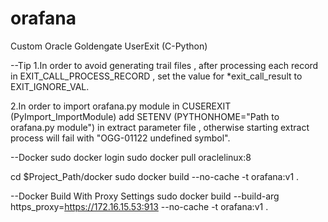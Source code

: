 # orafana
Custom Oracle Goldengate UserExit (C-Python)


--Tip
1.In order to avoid generating trail files ,
after processing each record in EXIT_CALL_PROCESS_RECORD ,
set the value for *exit_call_result to EXIT_IGNORE_VAL.

2.In order to import orafana.py module in CUSEREXIT (PyImport_ImportModule)
add SETENV (PYTHONHOME="Path to orafana.py module") in extract parameter file ,
otherwise starting extract process will fail with "OGG-01122  undefined symbol".




--Docker
sudo docker login
sudo docker pull oraclelinux:8


cd $Project_Path/docker
sudo docker build --no-cache -t orafana:v1 .



--Docker Build With Proxy Settings
sudo docker build --build-arg https_proxy=https://172.16.15.53:913 --no-cache -t orafana:v1 .

